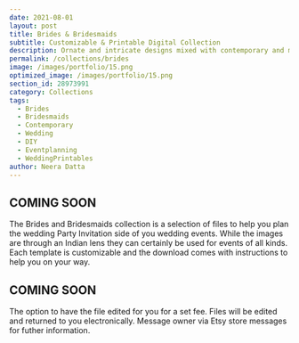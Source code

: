 ```yaml
---
date: 2021-08-01 
layout: post
title: Brides & Bridesmaids
subtitle: Customizable & Printable Digital Collection
description: Ornate and intricate designs mixed with contemporary and modern stationary options. 
permalink: /collections/brides
image: /images/portfolio/15.png
optimized_image: /images/portfolio/15.png
section_id: 28973991
category: Collections
tags:
  - Brides
  - Bridesmaids
  - Contemporary
  - Wedding
  - DIY
  - Eventplanning
  - WeddingPrintables
author: Neera Datta
---
```


## COMING SOON

The Brides and Bridesmaids collection is a selection of files to help you plan the wedding Party Invitation side of you wedding events. While the images are through an Indian lens they can certainly be used for events of all kinds. Each template is customizable and the download comes with instructions to help you on your way. 

## COMING SOON

The option to have the file edited for you for a set fee. Files will be edited and returned to you electronically. Message owner via Etsy store messages for futher information.